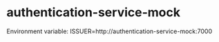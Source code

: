 # authentication-service-mock

Environment variable:
ISSUER=http://authentication-service-mock:7000
